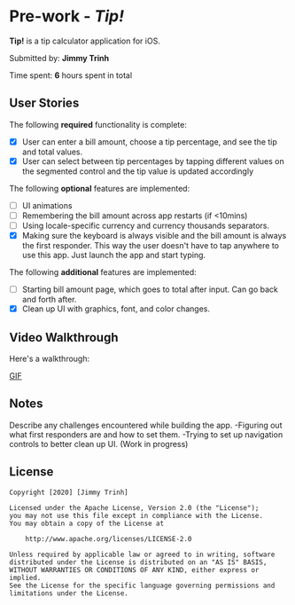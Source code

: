 # Pre-work - *Tip!*

**Tip!** is a tip calculator application for iOS.

Submitted by: **Jimmy Trinh**

Time spent: **6** hours spent in total

## User Stories

The following **required** functionality is complete:

* [x] User can enter a bill amount, choose a tip percentage, and see the tip and total values.
* [x] User can select between tip percentages by tapping different values on the segmented control and the tip value is updated accordingly

The following **optional** features are implemented:

* [ ] UI animations
* [ ] Remembering the bill amount across app restarts (if <10mins)
* [ ] Using locale-specific currency and currency thousands separators.
* [x] Making sure the keyboard is always visible and the bill amount is always the first responder. This way the user doesn't have to tap anywhere to use this app. Just launch the app and start typing.

The following **additional** features are implemented:

- [ ] Starting bill amount page, which goes to total after input. Can go back and forth after.
- [x] Clean up UI with graphics, font, and color changes.

## Video Walkthrough

Here's a walkthrough:

[GIF](https://imgur.com/a/NmeRSdF.gif)


## Notes

Describe any challenges encountered while building the app.
-Figuring out what first responders are and how to set them.
-Trying to set up navigation controls to better clean up UI. (Work in progress)

## License

    Copyright [2020] [Jimmy Trinh]

    Licensed under the Apache License, Version 2.0 (the "License");
    you may not use this file except in compliance with the License.
    You may obtain a copy of the License at

        http://www.apache.org/licenses/LICENSE-2.0

    Unless required by applicable law or agreed to in writing, software
    distributed under the License is distributed on an "AS IS" BASIS,
    WITHOUT WARRANTIES OR CONDITIONS OF ANY KIND, either express or implied.
    See the License for the specific language governing permissions and
    limitations under the License.
